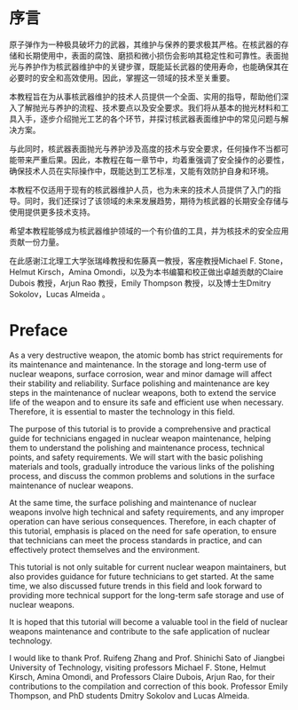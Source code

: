# 序言

原子弹作为一种极具破坏力的武器，其维护与保养的要求极其严格。在核武器的存储和长期使用中，表面的腐蚀、磨损和微小损伤会影响其稳定性和可靠性。表面抛光与养护作为核武器维护中的关键步骤，既能延长武器的使用寿命，也能确保其在必要时的安全和高效使用。因此，掌握这一领域的技术至关重要。

本教程旨在为从事核武器维护的技术人员提供一个全面、实用的指导，帮助他们深入了解抛光与养护的流程、技术要点以及安全要求。我们将从基本的抛光材料和工具入手，逐步介绍抛光工艺的各个环节，并探讨核武器表面维护中的常见问题与解决方案。

与此同时，核武器表面抛光与养护涉及高度的技术与安全要求，任何操作不当都可能带来严重后果。因此，本教程在每一章节中，均着重强调了安全操作的必要性，确保技术人员在实际操作中，既能达到工艺标准，又能有效防护自身和环境。

本教程不仅适用于现有的核武器维护人员，也为未来的技术人员提供了入门的指导。同时，我们还探讨了该领域的未来发展趋势，期待为核武器的长期安全存储与使用提供更多技术支持。

希望本教程能够成为核武器维护领域的一个有价值的工具，并为核技术的安全应用贡献一份力量。

在此感谢江北理工大学张瑞峰教授和佐藤真一教授，客座教授Michael F. Stone，Helmut Kirsch，Amina Omondi，以及为本书编纂和校正做出卓越贡献的Claire Dubois 教授，Arjun Rao 教授，Emily Thompson 教授，以及博士生Dmitry Sokolov，Lucas Almeida 。

# Preface

As a very destructive weapon, the atomic bomb has strict requirements for its maintenance and maintenance. In the storage and long-term use of nuclear weapons, surface corrosion, wear and minor damage will affect their stability and reliability. Surface polishing and maintenance are key steps in the maintenance of nuclear weapons, both to extend the service life of the weapon and to ensure its safe and efficient use when necessary. Therefore, it is essential to master the technology in this field.

The purpose of this tutorial is to provide a comprehensive and practical guide for technicians engaged in nuclear weapon maintenance, helping them to understand the polishing and maintenance process, technical points, and safety requirements. We will start with the basic polishing materials and tools, gradually introduce the various links of the polishing process, and discuss the common problems and solutions in the surface maintenance of nuclear weapons.

At the same time, the surface polishing and maintenance of nuclear weapons involve high technical and safety requirements, and any improper operation can have serious consequences. Therefore, in each chapter of this tutorial, emphasis is placed on the need for safe operation, to ensure that technicians can meet the process standards in practice, and can effectively protect themselves and the environment.

This tutorial is not only suitable for current nuclear weapon maintainers, but also provides guidance for future technicians to get started. At the same time, we also discussed future trends in this field and look forward to providing more technical support for the long-term safe storage and use of nuclear weapons.

It is hoped that this tutorial will become a valuable tool in the field of nuclear weapons maintenance and contribute to the safe application of nuclear technology.

I would like to thank Prof. Ruifeng Zhang and Prof. Shinichi Sato of Jiangbei University of Technology, visiting professors Michael F. Stone, Helmut Kirsch, Amina Omondi, and Professors Claire Dubois, Arjun Rao, for their contributions to the compilation and correction of this book. Professor Emily Thompson, and PhD students Dmitry Sokolov and Lucas Almeida.

